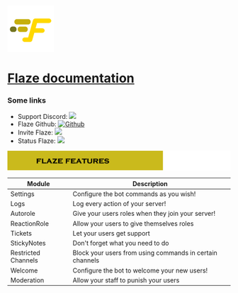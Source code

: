 ![Flaze](docs-images/Flaze/logo105x105.png)
# [Flaze documentation](https://docs.flazebot.com)  

### Some links
 * Support Discord: [<img src="https://discordapp.com/api/guilds/813024193968734239/widget.png">](https://discord.flazebot.com)
 * Flaze Github: [![Github](https://img.shields.io/badge/Github-Flaze-orange?style=flat-square)](https://wiki.flazebot.com)
 * Invite Flaze: [<img src="https://img.shields.io/badge/Flaze-Invite-green?style=flat-square">](https://invite.flazebot.com)
 * Status Flaze: [<img src="https://img.shields.io/uptimerobot/ratio/7/m788269344-84eeda928cac35c6769f315e?style=flat-square">](https://stats.uptimerobot.com/DWy1AuBpAr)
  
  
![Flaze Features](docs-images/Flaze/flaze_features.png)  

|Module|Description|
|-------|-----------|
|Settings|Configure the bot commands as you wish!|
|Logs|Log every action of your server!|
|Autorole|Give your users roles when they join your server!|
|ReactionRole|Allow your users to give themselves roles|
|Tickets|Let your users get support|
|StickyNotes|Don't forget what you need to do|
|Restricted Channels|Block your users from using commands in certain channels|
|Welcome|Configure the bot to welcome your new users!|
|Moderation|Allow your staff to punish your users|
